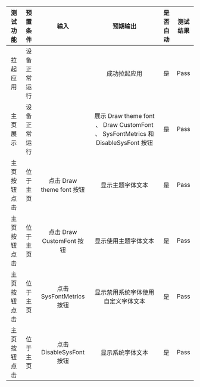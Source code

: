 | 测试功能    | 预置条件         | 输入             |                                   预期输出                                    | 是否自动 | 测试结果 |
|:-------:|:------------:|:--------------:|:-------------------------------------------------------------------------:|:----:|:----:|
| 拉起应用 |    设备正常运行      |                 |                                  成功拉起应用                                   | 是    | Pass |
| 主页展示 |    设备正常运行      |                 | 展示 Draw theme font 、 Draw CustomFont 、 SysFontMetrics 和 DisableSysFont 按钮 | 是    | Pass |
| 主页按钮点击 |  位于主页        |  点击 Draw theme font 按钮  |                                 显示主题字体文本                                  | 是    | Pass |
| 主页按钮点击 |  位于主页        |  点击 Draw CustomFont 按钮  |                                显示使用主题字体文本                                 | 是    | Pass |
| 主页按钮点击 |  位于主页        |  点击 SysFontMetrics 按钮  |                             显示禁用系统字体使用自定义字体文本                             | 是    | Pass |
| 主页按钮点击 |  位于主页        |  点击 DisableSysFont 按钮  |                                 显示系统字体文本                                  | 是    | Pass |